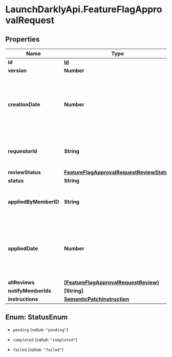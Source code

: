# LaunchDarklyApi.FeatureFlagApprovalRequest

## Properties
Name | Type | Description | Notes
------------ | ------------- | ------------- | -------------
**id** | [**Id**](Id.md) |  | [optional] 
**version** | **Number** |  | [optional] 
**creationDate** | **Number** | A unix epoch time in milliseconds specifying the date the approval request was requested | [optional] 
**requestorId** | **String** | The id of the member that requested the change | [optional] 
**reviewStatus** | [**FeatureFlagApprovalRequestReviewStatus**](FeatureFlagApprovalRequestReviewStatus.md) |  | [optional] 
**status** | **String** | | Name     | Description | | --------:| ----------- | | pending  | the feature flag approval request has not been applied yet | | completed| the feature flag approval request has been applied successfully | | failed   | the feature flag approval request has been applied but the changes were not applied successfully |  | [optional] 
**appliedByMemberID** | **String** | The id of the member that applied the approval request | [optional] 
**appliedDate** | **Number** | A unix epoch time in milliseconds specifying the date the approval request was applied | [optional] 
**allReviews** | [**[FeatureFlagApprovalRequestReview]**](FeatureFlagApprovalRequestReview.md) |  | [optional] 
**notifyMemberIds** | **[String]** |  | [optional] 
**instructions** | [**SemanticPatchInstruction**](SemanticPatchInstruction.md) |  | [optional] 


<a name="StatusEnum"></a>
## Enum: StatusEnum


* `pending` (value: `"pending"`)

* `completed` (value: `"completed"`)

* `failed` (value: `"failed"`)




